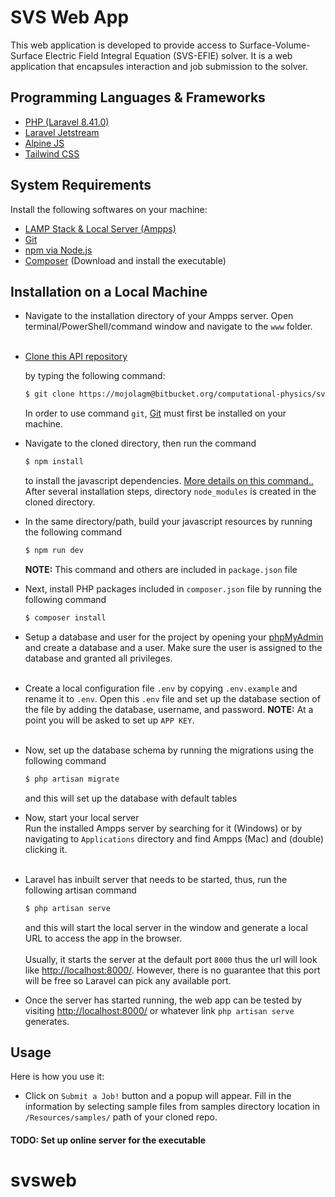 SVS Web App
==============

This web application is developed to provide access to Surface-Volume-Surface Electric Field Integral Equation (SVS-EFIE) solver. 
It is a web application that encapsules interaction and job submission to the solver. 


Programming Languages & Frameworks
-----------------------------------
 * [PHP (Laravel 8.41.0)](https://laravel.com/docs/8.x/)
 * [Laravel Jetstream](https://jetstream.laravel.com/2.x/introduction.html)
 * [Alpine JS](https://laravel-livewire.com/docs/2.x/alpine-js)
 * [Tailwind CSS](https://tailwindcss.com/docs)


System Requirements
-------------------

Install the following softwares on your machine:

 * [LAMP Stack & Local Server (Ampps)](https://ampps.com/download)
 * [Git](https://git-scm.com/downloads)
 * [npm via Node.js](https://www.npmjs.com/get-npm)
 * [Composer](https://getcomposer.org/download/) (Download and install the executable)
 


Installation on a Local Machine
-----------------------------------

  * Navigate to the installation directory of your Ampps server. 
  	Open terminal/PowerShell/command window and navigate to the `www` folder.<br /><br />
  
  * [Clone this API repository](https://mojolagm@bitbucket.org/computational-physics/svsweb.git) 
  
    by typing the following command: 
    ```bash
    $ git clone https://mojolagm@bitbucket.org/computational-physics/svsweb.git
    ```
    In order to use command `git`, [Git](https://git-scm.com/downloads) must first be installed on your machine.
    
  * Navigate to the cloned directory, then run the command 
    ```bash 
    $ npm install 
    ```
    to install the javascript dependencies. [More details on this command..](https://docs.npmjs.com/cli/install) After several   installation steps, directory `node_modules` is created in the cloned directory.
	
  * In the same directory/path, build your javascript resources by running the following command
	```bash 
    $ npm run dev 
    ```
	**NOTE:** This command and others are included in `package.json` file
	
  * Next, install PHP packages included in `composer.json` file by running the following command
	```bash 
    $ composer install
    ```
    
  * Setup a database and user for the project by opening your [phpMyAdmin](http://localhost/phpmyadmin/server_privileges.php?viewing_mode=server) and 
    create a database and a user. Make sure the user is assigned to the database and granted all privileges.<br /><br />
  
  * Create a local configuration file `.env` by copying `.env.example` and rename it to `.env`.
    Open this `.env` file and set up the database section of the file by adding the database, username, and password.
    **NOTE:** At a point you will be asked to set up `APP KEY`.<br /><br />
    
  * Now, set up the database schema by running the migrations using the following command
	```bash 
    $ php artisan migrate
    ```
    and this will set up the database with default tables
  
  * Now, start your local server<br />
    Run the installed Ampps server by searching for it (Windows) or by navigating to `Applications` directory and find Ampps (Mac) and (double) clicking it.<br /><br />
    
  * Laravel has inbuilt server that needs to be started, thus, run the following artisan command
	```bash 
    $ php artisan serve
    ```
    and this will start the local server in the window and generate a local URL to access the app in the browser. <br /> <br />
    Usually, it starts the server at the default port `8000` thus the url will look like [http://localhost:8000/](http://localhost:8000/). However, there is no guarantee
    that this port will be free so Laravel can pick any available port.
  
  * Once the server has started running, the web app can be tested by visiting [http://localhost:8000/](http://localhost:8000/) or whatever link `php artisan serve` generates.

Usage
-----

Here is how you use it:

  * Click on `Submit a Job!` button and a popup will appear. Fill in the information by selecting sample files from samples directory location in `/Resources/samples/` path of your cloned repo.

#### TODO: Set up online server for the executable



# svsweb